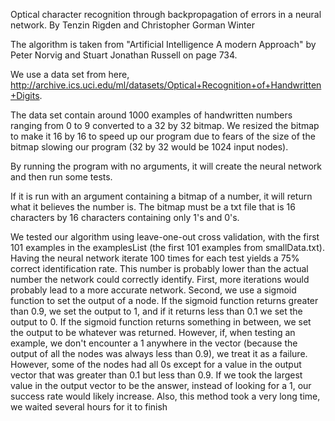 Optical character recognition through backpropagation of errors in a neural network.
By Tenzin Rigden and Christopher Gorman Winter

The algorithm is taken from "Artificial Intelligence A modern Approach" by Peter Norvig and Stuart Jonathan Russell on page 734.

We use a data set from here, http://archive.ics.uci.edu/ml/datasets/Optical+Recognition+of+Handwritten+Digits.

The data set contain around 1000 examples of handwritten numbers ranging from 0 to 9 converted to a 32 by 32 bitmap. We resized the bitmap to make it 16 by 16 to speed up our program due to fears of the size of the bitmap slowing our program (32 by 32 would be 1024 input nodes).

By running the program with no arguments, it will create the neural network and then run some tests.

If it is run with an argument containing a bitmap of a number, it will return what it believes the number is. The bitmap must be a txt file that is 16 characters by 16 characters containing only 1's and 0's.


We tested our algorithm using leave-one-out cross validation, with the first 101 examples in the examplesList (the first 101 examples from smallData.txt). Having the neural network iterate 100 times for each test yields a 75% correct identification rate. This number is probably lower than the actual number the network could correctly identify. First, more iterations would probably lead to a more accurate network. Second, we use a sigmoid function to set the output of a node. If the sigmoid function returns greater than 0.9, we set the output to 1, and if it returns less than 0.1 we set the output to 0. If the sigmoid function returns something in between, we set the output to be whatever was returned. However, if, when testing an example, we don't encounter a 1 anywhere in the vector (because the output of all the nodes was always less than 0.9), we treat it as a failure. However, some of the nodes had all 0s except for a value in the output vector that was greater than 0.1 but less than 0.9. If we took the largest value in the output vector to be the answer, instead of looking for a 1, our success rate would likely increase. Also, this method took a very long time, we waited several hours for it to finish
